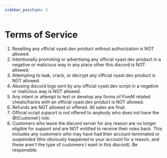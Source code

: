 ```yaml
---
sidebar_position: 3
---
```


# Terms of Service

1. Reselling any official vyast.dev product without authorization is NOT allowed.
2. Intentionally promoting or advertising any official vyast.dev product in a negative or malicious way in any place other this discord is NOT allowed.
3. Attempting to leak, crack, or decrypt any official vyast.dev product is NOT allowed.
4. Abusing discord logs sent by any official vyast.dev script in a negative or malicious way is NOT allowed.
5. Any intent or attempt to test or develop any forms of FiveM related cheats/hacks with an official vyast.dev product is NOT allowed.
6. Refunds are NOT allowed or offered. All sales are final.
7. Official script support is not offered to anybody who does not have the @[Customer] role.
8. Customers who leave the discord server for any reason are no longer eligible for support and are NOT entitled to receive their roles back. This includes any customers who may have had their account terminated or suspended (this obviously happened to your account for a reason, and these aren't the type of customers I want in this discord). Be responsible.
